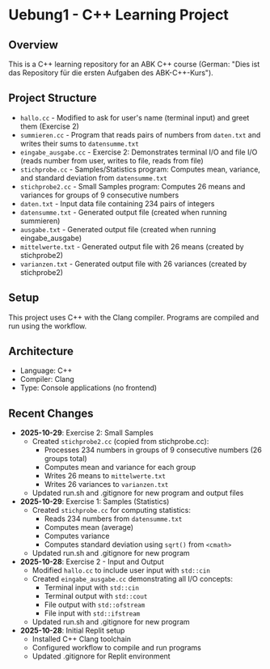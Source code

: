 # Uebung1 - C++ Learning Project

## Overview
This is a C++ learning repository for an ABK C++ course (German: "Dies ist das Repository für die ersten Aufgaben des ABK-C++-Kurs").

## Project Structure
- `hallo.cc` - Modified to ask for user's name (terminal input) and greet them (Exercise 2)
- `summieren.cc` - Program that reads pairs of numbers from `daten.txt` and writes their sums to `datensumme.txt`
- `eingabe_ausgabe.cc` - Exercise 2: Demonstrates terminal I/O and file I/O (reads number from user, writes to file, reads from file)
- `stichprobe.cc` - Samples/Statistics program: Computes mean, variance, and standard deviation from `datensumme.txt`
- `stichprobe2.cc` - Small Samples program: Computes 26 means and variances for groups of 9 consecutive numbers
- `daten.txt` - Input data file containing 234 pairs of integers
- `datensumme.txt` - Generated output file (created when running summieren)
- `ausgabe.txt` - Generated output file (created when running eingabe_ausgabe)
- `mittelwerte.txt` - Generated output file with 26 means (created by stichprobe2)
- `varianzen.txt` - Generated output file with 26 variances (created by stichprobe2)

## Setup
This project uses C++ with the Clang compiler. Programs are compiled and run using the workflow.

## Architecture
- Language: C++
- Compiler: Clang
- Type: Console applications (no frontend)

## Recent Changes
- **2025-10-29**: Exercise 2: Small Samples
  - Created `stichprobe2.cc` (copied from stichprobe.cc):
    - Processes 234 numbers in groups of 9 consecutive numbers (26 groups total)
    - Computes mean and variance for each group
    - Writes 26 means to `mittelwerte.txt`
    - Writes 26 variances to `varianzen.txt`
  - Updated run.sh and .gitignore for new program and output files
- **2025-10-29**: Exercise 1: Samples (Statistics)
  - Created `stichprobe.cc` for computing statistics:
    - Reads 234 numbers from `datensumme.txt`
    - Computes mean (average)
    - Computes variance
    - Computes standard deviation using `sqrt()` from `<cmath>`
  - Updated run.sh and .gitignore for new program
- **2025-10-28**: Exercise 2 - Input and Output
  - Modified `hallo.cc` to include user input with `std::cin`
  - Created `eingabe_ausgabe.cc` demonstrating all I/O concepts:
    - Terminal input with `std::cin`
    - Terminal output with `std::cout`
    - File output with `std::ofstream`
    - File input with `std::ifstream`
  - Updated run.sh and .gitignore for new program
- **2025-10-28**: Initial Replit setup
  - Installed C++ Clang toolchain
  - Configured workflow to compile and run programs
  - Updated .gitignore for Replit environment

